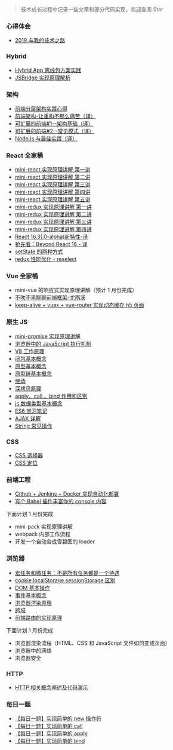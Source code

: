 > 技术成长过程中记录一些文章和部分代码实现，欢迎查阅 Star

### 心得体会

- [2019 与我的技术之路](https://github.com/mcuking/blog/issues/64)

### Hybrid

- [Hybrid App 离线包方案实践](https://github.com/mcuking/blog/issues/63)
- [JSBridge 实现原理解析](https://github.com/mcuking/blog/issues/39)

### 架构

- [前端分层架构实践心得](https://github.com/mcuking/blog/issues/65)
- [前端架构-让重构不那么痛苦（译）](https://github.com/mcuking/blog/issues/57)
- [可扩展的前端#1--架构基础（译）](https://github.com/mcuking/blog/issues/59)
- [可扩展的前端#2--常见模式（译）](https://github.com/mcuking/blog/issues/60)
- [NodeJs 与最佳实践（译）](https://github.com/mcuking/blog/issues/58)

### React 全家桶

- [mini-react 实现原理讲解 第一讲](https://github.com/mcuking/blog/issues/20)
- [mini-react 实现原理讲解 第二讲](https://github.com/mcuking/blog/issues/21)
- [mini-react 实现原理讲解 第三讲](https://github.com/mcuking/blog/issues/22)
- [mini-react 实现原理讲解 第四讲](https://github.com/mcuking/blog/issues/23)
- [mini-react 实现原理讲解 第五讲](https://github.com/mcuking/blog/issues/24)
- [mini-redux 实现原理讲解 第一讲](https://github.com/mcuking/blog/issues/25)
- [mini-redux 实现原理讲解 第二讲](https://github.com/mcuking/blog/issues/26)
- [mini-redux 实现原理讲解 第三讲](https://github.com/mcuking/blog/issues/27)
- [mini-redux 实现原理讲解 第四讲](https://github.com/mcuking/blog/issues/29)
- [React 16.3(.0-alpha)新特性-译](https://github.com/mcuking/blog/issues/19)
- [抢先看：Beyond React 16 - 译](https://github.com/mcuking/blog/issues/30)
- [setState 的两种方式](https://github.com/mcuking/blog/issues/31)
- [redux 性能优化 - reselect ](https://github.com/mcuking/blog/issues/32)

### Vue 全家桶

- mini-vue 的响应式实现原理讲解（预计 1 月份完成）
- [不吹不黑聊聊前端框架-尤雨溪](https://github.com/mcuking/blog/issues/2)
- [keep-alive + vuex + vue-router 实现动态缓存 h5 页面](https://github.com/mcuking/blog/issues/41)

### 原生 JS

- [mini-promise 实现原理讲解](https://github.com/mcuking/blog/issues/72)
- [浏览器中的 JavaScript 执行机制](https://github.com/mcuking/blog/issues/68)
- [V8 工作原理](https://github.com/mcuking/blog/issues/69)
- [闭包基本概念](https://github.com/mcuking/blog/issues/12)
- [原型基本概念](https://github.com/mcuking/blog/issues/11)
- [原型链基本概念](https://github.com/mcuking/blog/issues/17)
- [继承](https://github.com/mcuking/blog/issues/15)
- [深拷贝原理](https://github.com/mcuking/blog/issues/18)
- [apply、call 、bind 作用和区别](https://github.com/mcuking/blog/issues/10)
- [js 数据类型基本概念](https://github.com/mcuking/blog/issues/9)
- [ES6 学习笔记](https://github.com/mcuking/blog/issues/5)
- [AJAX 详解](https://github.com/mcuking/blog/issues/1)
- [String 常见操作](https://github.com/mcuking/blog/issues/7)

### CSS

- [CSS 选择器](https://github.com/mcuking/blog/issues/4)
- [CSS 定位](https://github.com/mcuking/blog/issues/16)

### 前端工程

- [Github + Jenkins + Docker 实现自动化部署](https://github.com/mcuking/blog/issues/61)
- [写个 Babel 插件丰富你的 console 内容](https://github.com/mcuking/blog/issues/43)

下面计划 1 月份完成

- mini-pack 实现原理讲解
- webpack 内部工作流程
- 开发一个自动合成雪碧图的 loader

### 浏览器

- [宏任务和微任务：不是所有任务都是一个待遇](https://github.com/mcuking/blog/issues/70)
- [cookie localStorage sessionStorage 区别](https://github.com/mcuking/blog/issues/3)
- [DOM 基本操作](https://github.com/mcuking/blog/issues/7)
- [事件基本概念](https://github.com/mcuking/blog/issues/8)
- [浏览器渲染原理](https://github.com/mcuking/blog/issues/13)
- [跨域](https://github.com/mcuking/blog/issues/14)
- [前端路由的实现原理](https://github.com/mcuking/blog/issues/47)


下面计划 1 月份完成

- 浏览器渲染流程（HTML、CSS 和 JavaScript 文件如何变成页面）
- 浏览器中的网络
- 浏览器安全

### HTTP

- [HTTP 相关概念阐述及代码演示](https://github.com/mcuking/blog/issues/67)

### 每日一题

- [【每日一题】实现简单的 new 操作符](https://github.com/mcuking/blog/issues/40)
- [【每日一题】实现简单的 call](https://github.com/mcuking/blog/issues/44)
- [【每日一题】实现简单的 apply](https://github.com/mcuking/blog/issues/45)
- [【每日一题】实现简单的 bind](https://github.com/mcuking/blog/issues/46)
